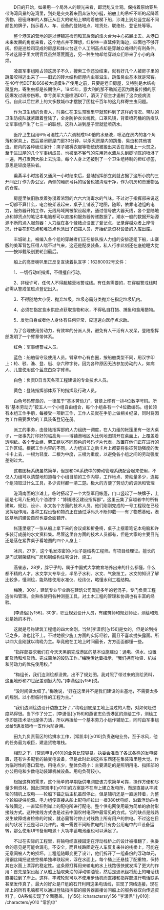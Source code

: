 　　D日的开始，如果用一个局外人的眼光来看，即混乱又壮观。保持着原始亚热带海湾风景的港湾里，到处是突突着来回奔波的小艇，船舶上的吊杆不断的起降着货物，密密麻麻的人群正从巨大的轮船上攀附着舷梯下船，沙滩上到处竖立起不同颜色的牌子，指示着人、车、设备的登陆地点、堆货处、联络处、登记处等等。

　　整个港区的营地的是以博铺巡检司和其后面的烽火台为中心拓展出去。从港口未来发展的角度来看，这个地点并不理想，红树林一直延伸到海边，四面也不够开阔。但是巡检司现成的房屋和烽火台这个人工制高点却是穿越众难得的有利条件。不过这房子里大明官兵虽然落荒而逃，另一种生物却给穿越众们带来了小小的麻烦。

　　凌晨军事组刚占领这房子不久，搜索工作还没结束，就有好几个人被房子里的跳蚤咬得逃出来了——旧式的砖木结构房屋内虫害滋生，跳蚤臭虫基本就是常客。在40年代DDT和666被大规模生产使用之前，只要是老旧房屋，又特别是木结构房屋内，寄生虫都是长期住户。1945年，意大利的那不勒斯还因为跳蚤传播的原因爆发过斑疹伤寒。幸亏美军大量喷洒DDT，消灭了宿主才遏制了这次疫病流行。自此以后世界上的大多数城市才摆脱了困扰千百年的这几样寄生虫问题。

　　作为卫生组的负责人，时袅仁在卫生预案里早就预料到了这样的情况。带队的卫生防疫队就紧跟着登陆了，全身防护衣长统靴，口罩风镜，背着喷药桶的防疫队让军事组产生了七三一的联想，这群人进到屋子里就猛喷药水。

　　医疗卫生组用6％可湿性六六六调制成150倍的水悬液，喷洒在房内的各个角落和家具上，然后紧闭房屋门窗30分钟，以杀灭房屋内的跳蚤、臭虫和其他害虫。房内的各种破烂家什：席子被褥衣服等物统统被搬出来丢在海滩上一火焚之。至于进过屋的几个军事组成员，也被毫不客气的先用药水液从头到脚彻底的喷淋了一遍，再打发回大船上去洗澡。每个人身上还被别了一个卫生组特制的橙红标签，意思是轻度感染者。

　　熏蒸半小时接着又通风一小时结束后，登陆指挥部立刻就占据了这所小院的三开间正厅作为办公室，两侧的厢房弓兵的宿舍也被清理干净，作为机房和贵重物品的仓库。

　　房屋里依旧散发着弥漫着浓烈的六六六消毒水的气味。不过对于指挥部来说这一切都不算什么，电台被架设起来，桌子上铺设了地图，随即，依靠电池组的电力，服务器开始工作，无线局域网被架设起来，通过信号放大器天线，各个登陆地点和卸货点的笔记本电脑都可以直接和服务器传递数据了。潮水一般的数据开始源源不断的涌入服务器：人力组在各个登陆点设置了登记点，记录穿越众者上岸情况，计委在卸货点和堆货点也派出了扫描人员，开始纪录资材设备的入库出库。

　　丰城轮上，被编入各个组的穿越者们正在排队按人力组的安排逐组下船，山寨版的美军背包压得人喘不过气来，这还是配发装备，私人行李此刻还在底舱睡大觉——按卸载级别要轮到最后。

　　船上的高音喇叭里正反复宣读着执宣字：16280002号文件：

　　1、一切行动听指挥，不得擅自行动。

　　2、非经许可，任何人不得超越营地警戒线。有任务需要的，在穿越警戒线时必需从警戒值班点登记出入。

　　3、不得随地大小便、抛弃垃圾，垃圾必需分类抛弃在指定垃圾坑内。

　　4、必须在指定食水供应点获取食物和水，不得私自打猎、捕鱼和食用猎物。

　　5、发觉自身或者他人身体有任何异常，应迅速向医疗点求助。

　　为了合理使用劳动力，有效率的分派人员，避免有人干活有人发呆，登陆指挥部发明了一个臂章带体系。

　　红色：军事组警戒人员。

　　蓝色：船舶留守及使用人员。臂章中心有白圈，按船舶类型不同，用汉字印上：轮、驳、渔、登、艇、杂六种字符。因为各种原因无法参加劳动的人，如病人、儿童使用这个蓝底白杂字臂章。

　　白色：负责D日当天各项工程建设的专业技术人员。

　　黄色：登陆指挥部体系下的指挥及行政人员。

　　白色号码臂章的，一律属于“基本劳动力”，臂章上印有一排4位数字号码。所有“基本劳动力”按五人一个小组自由组合，每个小组各有一个4位数编码。组长领有本组工作手册，每接受一项新工作，工作人员就在手册上做相关纪录，同时将因为工作需要发给的工具装备登记在册。

　　派工的事务，由登陆指挥部的人力组统一调度，在人力组的帐篷里有一张大桌子，一张事先打印好的临高角——博铺港地区大比例地图铺开在桌面上，上覆盖着透明纸。各个专业组、劳工组以不同颜色的号码卡片代表，放置在他们正在进行的工作区域。根据工作内容的不同，人力组派工之后卡片上都要将象征劳动强度的发卡卡上去，一根为轻度、二根为中度，三根为重度，以避免各小组之间的劳动强度差别过大。

　　这套图标系统虽然简单，但是和OA系统中的劳动管理系统配合起来使用，不仅人力组可以清楚地知道每个小组目前的工作内容，工作地点、劳动量多少，连每个组领取过什么工具，多少资材都一清二楚。极大的方便了劳动力的调派和管理

　　港湾南面的沙滩上，临时搭起了一个大型军用帐篷，门口竖起了一块牌子，上面是七弯八扭的几个油漆字：“博铺港区建设指挥部”。这里云集了穿越者中的所有建筑、规划、设计、水文各个方面的技术人员。他们刚刚完成的一号工程现在已经发挥起作用。各种工程设备和物资正在通过浮码头不断卸载——有了物质基础，港区基地的建设自然也要全面铺开。

　　帐篷里摆了一张从船上拿下来的会议桌和折叠椅，桌子上摆着笔记本电脑和许多装订成册的水文资料集。尽管这里各方面的技术人员都有，但是大家的主要目光还是落在紧靠桌子看地图的四个人身上：

　　冰风，27岁，这个毛发浓密的小伙子是结构工程师。有项目经理证。擅长的是门式钢架结构厂房和钢结构住宅设计、施工。

　　燕雀志，28岁，胖乎乎的，属于中国式大学教育培养出来的什么都懂，什么都不精的人才。水文学大专毕业，半吊子水利、水文、气象技工。水文的知识了解比较多，懂测绘，能熟练使用水准仪、经纬仪，略懂水利工程结构。

　　梅晚，30岁，建筑专业毕业后在建筑公司混迹多年的老混子，专门负责工程造价和管理。会熟练使用各种测量工具，对土木工程的管理和协调也有丰富的经验。

　　[李潇侣][y156]，30岁，职业规划设计人员，有建筑师和规划师证，测绘和规划是她的本行。

　　这就是号称建筑工程组的四大金刚。当然[李潇侣][y156]是女的，但是论到持证之多，谁也比不上。不过她很少施工方面的实际经验，而且不喜欢抛头露面。所以四大金刚就以梅晚为主。毕竟他在工地上时间最长，方方面面都懂一些。

　　“指挥部要求我们在今天天黑前完成港区的基本设施建设：通电、供水、设置卸货场和堆货场。完成简单的设防工作。”梅晚传达着指示，“我们拥有物资、机械和劳动力的优先使用权。”

　　“梅组长，我们连测绘都没做，出不了规划图。我对照了带过来的测绘资料，这里地形和21世纪差别挺大的。”[李潇侣][y156]说。

　　“没时间做太细了。”梅晚说，“好在这里并不是我们建设的主基地，不需要太多的规划。以小型临时性的工程为主。”

　　“我们边测绘边设计边施工好了，”梅晚到底是工地上混过的人物，对如何赶进度熟得很。当下作了分工，[李潇侣][y156]和燕雀志负责港区的测绘工作，测绘工作即是技术活也是体力活，所以再拨给一个基本劳力小组作辅助工，同时由军事组发给5连发猎枪一支作为防身用。

　　田九九负责营区的给排水工作，[常凯申][y010]负责送电业务，至于冰风，他的任务最为艰巨，建造货物堆栈。

　　相形之下，[常凯申][y010]的业务比较容易。执委会准备了各式各样的发电装置，还有许多配套的输变电设备，但是此时此刻这些东西还在集装箱里睡大觉。作为临时性的港口营地，用电点少，整体负荷小：主要满足的是照明用电、指挥部的办公用电和少数电动装卸机械设备。用电负荷较小。

　　根据这样的需求，这个简单的早期版供电网应该力求简单可靠，操作方便和尽量少用资材。因此[常凯申][y010]的方案是不在岸上建立发电所，而是直接从丰城轮的辅机上取电——轮船下锚之后主机虽然停止，但是辅机还是一直运转着，为整个轮船提供能源。电力组便直接从船上配电间拉出一根380伏电缆，沿着浮动舟桥布线固定，一直延伸到岸上的配电所进行配电。整个供电网使用最为简单的放射形接线方式。这种接线方式也是过去中国农村电网中最常见的方式。它的缺点是线路发生故障或者检修的时候，就必需暂时停止对线路上所有用户的供电。不过这在目前的状况下还是可以允许的。唯一需要不间断供电的只有办公用电中的IT设备运转，那么使用UPS备用电源＋大功率蓄电池组也可以满足了。

　　不过在实际的工程里，将输电缆直接固定在浮动栈桥上的设计被推翻了，执委会的意见是可能会漏电，不安全，而且线路固定在人车反复来往的栈桥上，可能在无意间被人为的损坏。工程组随即变更了设计，他们拆开了一组备份的浮动单元，用钢丝绳把这些空桶单独串联起来，浮在水面上。每个桶上还悬挂了配重物，保持其在水面上漂浮的稳定性。这条原打算用来输电的水上线路很快就发挥了更大的作用：首先是架设起了从船上抽取柴油的浮动输油管，然后是通讯组将船上的电话线直接拉到了岸上。这样，丰城轮就可以不使用步话机而直接和指挥部进行电话联系甚至发传真了。最大的好处是IT组的石开利用这条电话线，实现了网络连接，现在岸上的所有电脑都可以通过登陆指挥部的服务器直接访问船上的服务器双向传送资料了。OA系统实现了全面覆盖。
[y156]: /characters/y156 "李潇侣"
[y010]: /characters/y010 "常凯申"
